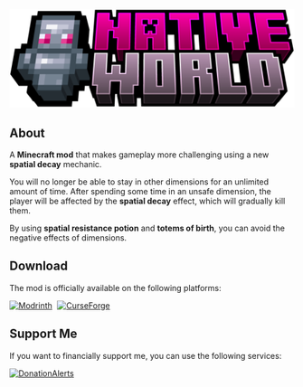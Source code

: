 ![Logo](src/main/resources/logo.png)

## About
A **Minecraft mod** that makes gameplay more challenging using a new **spatial decay** mechanic.

You will no longer be able to stay in other dimensions for an unlimited amount of time. After spending some time in an unsafe dimension, the player will be affected by the **spatial decay** effect, which will gradually kill them. 

By using **spatial resistance potion** and **totems of birth**, you can avoid the negative effects of dimensions.

## Download
The mod is officially available on the following platforms:

<a href=""><image src="https://i.imgur.com/OIoiZys.png" alt="Modrinth" width=35 style="margin-right:5px"></a>
<a href=""><image src="https://i.imgur.com/hD3K0Yj.png" alt="CurseForge" width=35></a>

## Support Me
If you want to financially support me, you can use the following services:

<a href="https://www.donationalerts.com/r/netherdonmc" target="_blank"><image src="https://i.imgur.com/kTopml6.png" alt="DonationAlerts" width=35 style="margin-right:5px"></a>